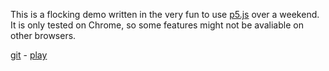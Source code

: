 This is a flocking demo written in the very fun to use [p5.js]("https://p5js.org") over a weekend. It is only tested on Chrome, so some features might not be avaliable on other browsers.

[git]("https://gitlab.com/momodevelop/html") - [play]("https://momodevelop.gitlab.io/html5-flocking/")
